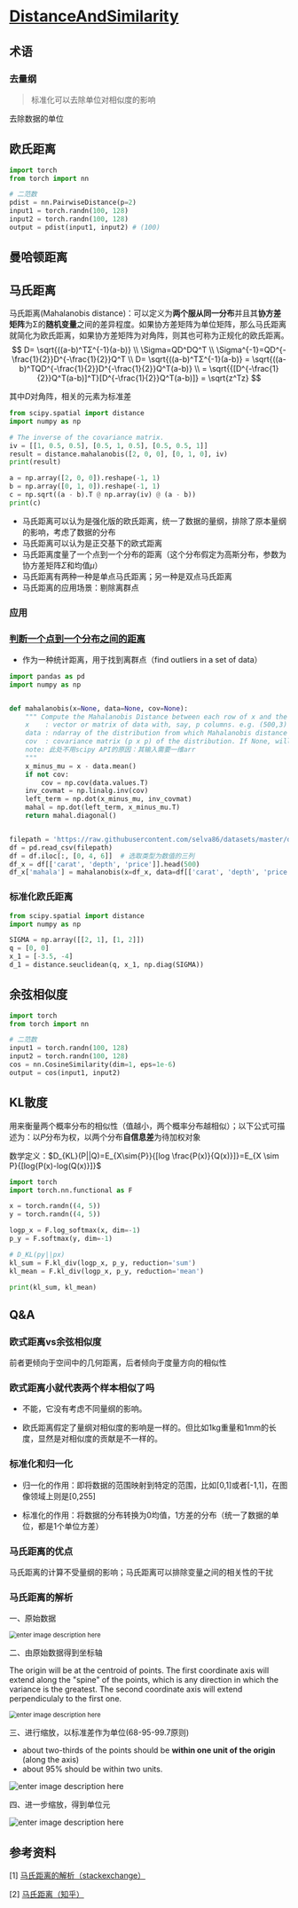 # [DistanceAndSimilarity](https://zhuanlan.zhihu.com/p/138107999)

## 术语

### 去量纲

> 标准化可以去除单位对相似度的影响

去除数据的单位

## 欧氏距离

```python
import torch
from torch import nn

# 二范数
pdist = nn.PairwiseDistance(p=2)
input1 = torch.randn(100, 128)
input2 = torch.randn(100, 128)
output = pdist(input1, input2) # (100)
```

## 曼哈顿距离

## 马氏距离

马氏距离(Mahalanobis distance)：可以定义为**两个服从同一分布**并且其**协方差矩阵**为Σ的**随机变量**之间的差异程度。如果协方差矩阵为单位矩阵，那么马氏距离就简化为欧氏距离，如果协方差矩阵为对角阵，则其也可称为正规化的欧氏距离。
$$
D= \sqrt{((a-b)^TΣ^{-1}(a-b)} \\
\Sigma=QD^DQ^T \\
\Sigma^{-1}=QD^{-\frac{1}{2}}D^{-\frac{1}{2}}Q^T \\
D= \sqrt{((a-b)^TΣ^{-1}(a-b)} = \sqrt{((a-b)^TQD^{-\frac{1}{2}}D^{-\frac{1}{2}}Q^T(a-b)} \\
= \sqrt{{[D^{-\frac{1}{2}}Q^T(a-b)]^T}[D^{-\frac{1}{2}}Q^T(a-b)]} = \sqrt{z^Tz}
$$

其中$D$对角阵，相关的元素为标准差

```python
from scipy.spatial import distance
import numpy as np

# The inverse of the covariance matrix.
iv = [[1, 0.5, 0.5], [0.5, 1, 0.5], [0.5, 0.5, 1]]
result = distance.mahalanobis([2, 0, 0], [0, 1, 0], iv)
print(result)

a = np.array([2, 0, 0]).reshape(-1, 1)
b = np.array([0, 1, 0]).reshape(-1, 1)
c = np.sqrt((a - b).T @ np.array(iv) @ (a - b))
print(c)
```

- 马氏距离可以认为是强化版的欧氏距离，统一了数据的量纲，排除了原本量纲的影响，考虑了数据的分布
- 马氏距离可以认为是正交基下的欧式距离
- 马氏距离度量了一个点到一个分布的距离（这个分布假定为高斯分布，参数为协方差矩阵$\Sigma$和均值$\mu$）
- 马氏距离有两种一种是单点马氏距离；另一种是双点马氏距离
- 马氏距离的应用场景：剔除离群点

### 应用

### [判断一个点到一个分布之间的距离](https://www.csdn.net/tags/NtjaEg5sMDEzOTctYmxvZwO0O0OO0O0O.html)

- 作为一种统计距离，用于找到离群点（find outliers in a set of data）

```python
import pandas as pd
import numpy as np


def mahalanobis(x=None, data=None, cov=None):
    """ Compute the Mahalanobis Distance between each row of x and the data
    x    : vector or matrix of data with, say, p columns. e.g. (500,3)
    data : ndarray of the distribution from which Mahalanobis distance of each observation of x is to be computed.
    cov  : covariance matrix (p x p) of the distribution. If None, will be computed from data.
    note: 此处不用scipy API的原因：其输入需要一维arr
    """
    x_minus_mu = x - data.mean()
    if not cov:
        cov = np.cov(data.values.T)
    inv_covmat = np.linalg.inv(cov)
    left_term = np.dot(x_minus_mu, inv_covmat)
    mahal = np.dot(left_term, x_minus_mu.T)
    return mahal.diagonal()


filepath = 'https://raw.githubusercontent.com/selva86/datasets/master/diamonds.csv'
df = pd.read_csv(filepath)
df = df.iloc[:, [0, 4, 6]]  # 选取类型为数值的三列
df_x = df[['carat', 'depth', 'price']].head(500)
df_x['mahala'] = mahalanobis(x=df_x, data=df[['carat', 'depth', 'price']])
```

### 标准化欧氏距离

```python
from scipy.spatial import distance
import numpy as np

SIGMA = np.array([[2, 1], [1, 2]])
q = [0, 0]
x_1 = [-3.5, -4]
d_1 = distance.seuclidean(q, x_1, np.diag(SIGMA))
```

## 余弦相似度

```python
import torch
from torch import nn

# 二范数
input1 = torch.randn(100, 128)
input2 = torch.randn(100, 128)
cos = nn.CosineSimilarity(dim=1, eps=1e-6)
output = cos(input1, input2)
```

## KL散度

用来衡量两个概率分布的相似性（值越小，两个概率分布越相似）；以下公式可描述为：以$P$分布为权，以两个分布**自信息差**为待加权对象

数学定义：$D_{KL}(P||Q)=E_{X\sim{P}}{[log \frac{P(x)}{Q(x)}]}=E_{X \sim P}{[log{P(x)-log(Q(x)}]}$

```python
import torch
import torch.nn.functional as F

x = torch.randn((4, 5))
y = torch.randn((4, 5))

logp_x = F.log_softmax(x, dim=-1)
p_y = F.softmax(y, dim=-1)

# D_KL(py||px)
kl_sum = F.kl_div(logp_x, p_y, reduction='sum')
kl_mean = F.kl_div(logp_x, p_y, reduction='mean')

print(kl_sum, kl_mean)
```

## Q&A

### 欧式距离vs余弦相似度

前者更倾向于空间中的几何距离，后者倾向于度量方向的相似性

### 欧式距离小就代表两个样本相似了吗

- 不能，它没有考虑不同量纲的影响。

- 欧氏距离假定了量纲对相似度的影响是一样的。但比如1kg重量和1mm的长度，显然是对相似度的贡献是不一样的。

### 标准化和归一化

- 归一化的作用：即将数据的范围映射到特定的范围，比如[0,1]或者[-1,1]，在图像领域上则是[0,255]

- 标准化的作用：将数据的分布转换为0均值，1方差的分布（统一了数据的单位，都是1个单位方差）

### 马氏距离的优点

马氏距离的计算不受量纲的影响；马氏距离可以排除变量之间的相关性的干扰

### 马氏距离的解析

一、原始数据

<img src="https://natsu-akatsuki.oss-cn-guangzhou.aliyuncs.com/img/vI1vj.png" alt="enter image description here" style="zoom: 80%;" />

二、由原始数据得到坐标轴

The origin will be at the centroid of points. The first coordinate axis will extend along the "spine" of the points, which is any direction in which the variance is the greatest. The second coordinate axis will extend perpendiculaly to the first one.

<img src="https://natsu-akatsuki.oss-cn-guangzhou.aliyuncs.com/img/h9WzB.png" alt="enter image description here" style="zoom:80%;" />

三、进行缩放，以标准差作为单位(68-95-99.7原则)

- about two-thirds of the points should be **within one unit of the origin** (along the axis)
- about 95% should be within two units.

![enter image description here](https://natsu-akatsuki.oss-cn-guangzhou.aliyuncs.com/img/fMqVj.png)

四、进一步缩放，得到单位元

![enter image description here](https://natsu-akatsuki.oss-cn-guangzhou.aliyuncs.com/img/qgQkT.png)





## 参考资料

[1] [马氏距离的解析（stackexchange）](https://stats.stackexchange.com/questions/62092/bottom-to-top-explanation-of-the-mahalanobis-distance)

[2] [马氏距离（知乎）](https://zhuanlan.zhihu.com/p/46626607)